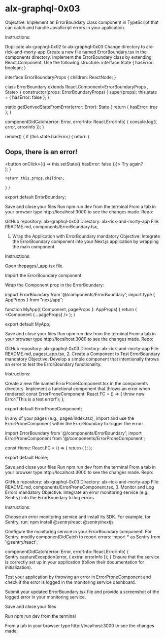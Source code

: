# alx-graphql-0x03

Objective: Implement an ErrorBoundary class component in TypeScript that can catch and handle JavaScript errors in your application.

Instructions:

Duplicate alx-graphql-0x02 to alx-graphql-0x03
Change directory to alx-rick-and-morty-app
Create a new file named ErrorBoundary.tsx in the components directory.
Implement the ErrorBoundary class by extending React.Component. Use the following structure:
interface State {
  hasError: boolean;
}

interface ErrorBoundaryProps {
  children: ReactNode;
}


class ErrorBoundary extends React.Component<ErrorBoundaryProps , State> {
  constructor(props: ErrorBoundaryProps) {
    super(props);
    this.state = { hasError: false };
  }

  static getDerivedStateFromError(error: Error): State {
    return { hasError: true };
  }

  componentDidCatch(error: Error, errorInfo: React.ErrorInfo) {
    console.log({ error, errorInfo });
  }

  render() {
    if (this.state.hasError) {
      return (
        <div>
          <h2>Oops, there is an error!</h2>
          <button onClick={() => this.setState({ hasError: false })}>
            Try again?
          </button>
        </div>
      );
    }

    return this.props.children;
  }
}

export default ErrorBoundary;

Save and close your files
Run npm run dev from the terminal
From a tab in your browser type http://localhost:3000 to see the changes made.
Repo:

GitHub repository: alx-graphql-0x03
Directory: alx-rick-and-morty-app
File: README.md, components/ErrorBoundary.tsx,
1. Wrap the Application with ErrorBoundary
mandatory
Objective: Integrate the ErrorBoundary component into your Next.js application by wrapping the main component.

Instructions:

Open thepages/_app.tsx file.

Import the ErrorBoundary component.

Wrap the Component prop in the ErrorBoundary:

import ErrorBoundary from '@/components/ErrorBoundary';
import type { AppProps } from "next/app";



function MyApp({ Component, pageProps }: AppProps) {
  return (
    <ErrorBoundary>
      <Component {...pageProps} />
    </ErrorBoundary>
  );
}

export default MyApp;

Save and close your files
Run npm run dev from the terminal
From a tab in your browser type http://localhost:3000 to see the changes made.
Repo:

GitHub repository: alx-graphql-0x03
Directory: alx-rick-and-morty-app
File: README.md, pages/_app.tsx,
2. Create a Component to Test ErrorBoundary
mandatory
Objective: Develop a simple component that intentionally throws an error to test the ErrorBoundary functionality.

Instructions:

Create a new file named ErrorProneComponent.tsx in the components directory.
Implement a functional component that throws an error when rendered:
const ErrorProneComponent: React.FC = () => {
  throw new Error('This is a test error!');
};

export default ErrorProneComponent;

In any of your pages (e.g., pages/index.tsx), import and use the ErrorProneComponent within the ErrorBoundary to trigger the error:

import ErrorBoundary from '@/components/ErrorBoundary';
import ErrorProneComponent from '@/components/ErrorProneComponent';

const Home: React.FC = () => {
  return (
    <ErrorBoundary>
      <ErrorProneComponent />
    </ErrorBoundary>
  );
};

export default Home;

Save and close your files
Run npm run dev from the terminal
From a tab in your browser type http://localhost:3000 to see the changes made.
Repo:

GitHub repository: alx-graphql-0x03
Directory: alx-rick-and-morty-app
File: README.md, components/ErrorProneComponent.tsx,
3. Monitor and Log Errors
mandatory
Objective: Integrate an error monitoring service (e.g., Sentry) into the ErrorBoundary to log errors.

Instructions:

Choose an error monitoring service and install its SDK. For example, for Sentry, run:
npm install @sentry/react @sentry/nextjs

Configure the monitoring service in your ErrorBoundary component. For Sentry, modify componentDidCatch to report errors:
import * as Sentry from '@sentry/react';

componentDidCatch(error: Error, errorInfo: React.ErrorInfo) {
  Sentry.captureException(error, { extra: errorInfo });
}
Ensure that the service is correctly set up in your application (follow their documentation for initialization).

Test your application by throwing an error in ErrorProneComponent and check if the error is logged in the monitoring service dashboard.

Submit your updated ErrorBoundary.tsx file and provide a screenshot of the logged error in your monitoring service.

Save and close your files

Run npm run dev from the terminal

From a tab in your browser type http://localhost:3000 to see the changes made.
